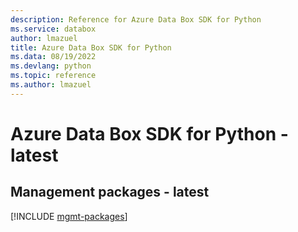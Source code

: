 ```yaml
---
description: Reference for Azure Data Box SDK for Python
ms.service: databox
author: lmazuel
title: Azure Data Box SDK for Python
ms.data: 08/19/2022
ms.devlang: python
ms.topic: reference
ms.author: lmazuel
---
```

# Azure Data Box SDK for Python - latest

## Management packages - latest
[!INCLUDE [mgmt-packages](data-box-mgmt-index.md)]